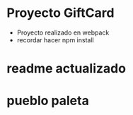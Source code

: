 # Proyecto GiftCard

- Proyecto realizado en webpack 
- recordar hacer npm install 

# readme actualizado

# pueblo paleta 



